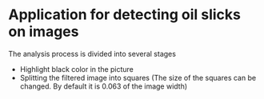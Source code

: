 # Application for detecting oil slicks on images #
The analysis process is divided into several stages
+ Highlight black color in the picture
+ Splitting the filtered image into squares (The size of the squares can be changed. By default it is 0.063 of the image width)
